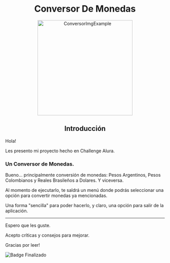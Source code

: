 <h1 align="center">Conversor De Monedas</h1>

<div align="center"> 
  <img src="https://github.com/user-attachments/assets/22c66a88-363e-42ba-a6a7-1c2ba7472673" width="300px" height="300px" item-align="center" alt="ConversorImgExample">
</div>

<h2 align="center">Introducción</h2>
Hola!

Les presento mi proyecto hecho en Challenge Alura.<br>

<h3>Un Conversor de Monedas.</h3>


Bueno... principalmente conversión de monedas:
Pesos Argentinos, Pesos Colombianos y Reales Brasileños a Dolares. Y viceversa.

Al momento de ejecutarlo, te saldrá un menú donde podrás seleccionar una opción para convertir monedas ya mencionadas.

Una forma "sencilla" para poder hacerlo, y claro, una opción para salir de la aplicación.

----

Espero que les guste.

Acepto críticas y consejos para mejorar. 

Gracias por leer!

![Badge Finalizado](https://img.shields.io/badge/STATUS-Terminado-green)

